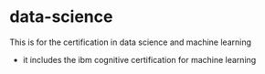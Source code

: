 # data-science
This is for the certification in data science and machine learning
  * it includes the ibm cognitive certification for machine learning
  
